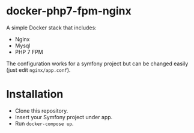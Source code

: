 docker-php7-fpm-nginx
=====================

A simple Docker stack that includes:
 - Nginx
 - Mysql
 - PHP 7 FPM 

The configuration works for a symfony project but can be changed easily (just edit `nginx/app.conf`).  

# Installation

 - Clone this repository.
 - Insert your Symfony project under app.
 - Run `docker-compose up`.

